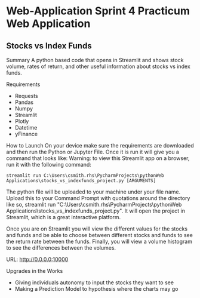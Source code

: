 # Web-Application Sprint 4 Practicum Web Application


## Stocks vs Index Funds

Summary
A python based code that opens in Streamlit and shows stock volume, rates of return, and other useful information about stocks vs index funds.

Requirements
- Requests
- Pandas
- Numpy
- Streamlit
- Plotly
- Datetime
- yFinance

How to Launch
On your device make sure the requirements are downloaded and then run the Python or Jupyter File. Once it is run it will give you a command that looks like: 
Warning: to view this Streamlit app on a browser, run it with the following
  command:

    streamlit run C:\Users\csmith.rhs\PycharmProjects\pythonWeb Applications\stocks_vs_indexfunds_project.py [ARGUMENTS]

The python file will be uploaded to your machine under your file name. Upload this to your Command Prompt with quotations around the directory like so, streamlit run "C:\Users\csmith.rhs\PycharmProjects\pythonWeb Applications\stocks_vs_indexfunds_project.py". It will open the project in Streamlit, which is a great interactive platform. 

Once you are on Streamlit you will view the different values for the stocks and funds and be able to choose between different stocks and funds to see the return rate between the funds. Finally, you will view a volume histogram to see the differences between the volumes. 

URL: http://0.0.0.0:10000

Upgrades in the Works
- Giving individuals autonomy to input the stocks they want to see
- Making a Prediction Model to hypothesis where the charts may go 
